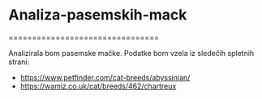 # Analiza-pasemskih-mack

================================

Analizirala bom pasemske mačke. 
Podatke bom vzela iz sledečih spletnih strani:
* https://www.petfinder.com/cat-breeds/abyssinian/
* https://wamiz.co.uk/cat/breeds/462/chartreux
